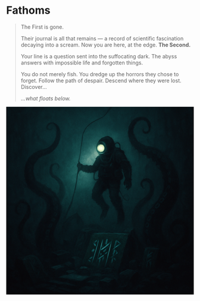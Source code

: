 # Fathoms

> The First is gone.
>
> Their journal is all that remains — a record of scientific fascination decaying into a scream. Now you are here, at the edge. **The Second.**
>
> Your line is a question sent into the suffocating dark. The abyss answers with impossible life and forgotten things.
>
> You do not merely fish. You dredge up the horrors they chose to forget. Follow the path of despair. Descend where they were lost. Discover...
>
> _...what floats below._

![Fathom Icon](https://github.com/K0-80/fathom-1.21/blob/master/src/main/resources/assets/fathom/icon.png)

